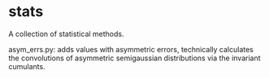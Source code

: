 stats
=====

A collection of statistical methods.

asym_errs.py: adds values with asymmetric errors, technically calculates the convolutions of asymmetric semigaussian distributions via the invariant cumulants.
